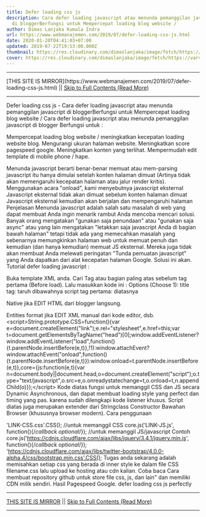 ```yaml
---
title: Defer loading css js
description: Cara defer loading javascript atau menunda pemanggilan javascript
  di bloggerBerfungsi untuk Mempercepat loading blog website /
author: Dimas Lanjaka Kumala Indra
url: https://www.webmanajemen.com/2019/07/defer-loading-css-js.html
date: 2020-01-20T04:41:03+07:00
updated: 2019-07-22T19:53:00.000Z
thumbnail: https://res.cloudinary.com/dimaslanjaka/image/fetch/https://varvy.com/pagespeed/images/defer-js-block-c.png
cover: https://res.cloudinary.com/dimaslanjaka/image/fetch/https://varvy.com/pagespeed/images/defer-js-block-c.png
---
```


<hr/> [THIS SITE IS MIRROR](https://www.webmanajemen.com/2019/07/defer-loading-css-js.html) || <a href="https://www.webmanajemen.com/2019/07/defer-loading-css-js.html" rel="follow" class="button" id="read-more">Skip to Full Contents (Read More)</a> <hr/> Defer loading css js - Cara defer loading javascript atau menunda pemanggilan javascript di bloggerBerfungsi untuk Mempercepat loading blog website / Cara defer loading javascript atau menunda pemanggilan javascript di blogger
Berfungsi untuk :

Mempercepat loading blog website / meningkatkan kecepatan loading website blog.
Mengurangi ukuran halaman website.
Meningkatkan score pagespeed google.
Meningkatkan konten yang terlihat.
Mempermudah edit template di mobile phone / hape.

Menunda javascript berarti benar-benar memuat atau mem-parsing javascript itu hanya dimulai setelah konten halaman dimuat (Artinya tidak akan memengaruhi kecepatan halaman atau jalur render kritis). 
Menggunakan acara "onload", kami menyebutnya javascript eksternal Javascript eksternal tidak akan dimuat sebelum konten halaman dimuat Javascript eksternal kemudian akan berjalan dan mempengaruhi halaman 
Penjelasan
Menunda javascript adalah salah satu masalah di web yang dapat membuat Anda ingin menarik rambut Anda mencoba mencari solusi. 
Banyak orang mengatakan "gunakan saja penundaan" atau "gunakan saja async" atau yang lain mengatakan "letakkan saja javascript Anda di bagian bawah halaman" tetapi tidak ada yang memecahkan masalah yang sebenarnya memungkinkan halaman web untuk memuat penuh dan kemudian (dan hanya kemudian) memuat JS eksternal. Mereka juga tidak akan membuat Anda melewati peringatan "Tunda pemuatan javascript" yang Anda dapatkan dari alat kecepatan halaman Google. Solusi ini akan. 
Tutorial defer loading javascript :

Buka template XML anda.
Cari Tag <title></title> atau bagian paling atas sebelum tag <script></script> pertama (Before load).
Lalu masukkan kode ini : 
Options (Choose 1): 
title tag: taruh dibawahnya
script tag pertama: diatasnya



Native jika EDIT HTML dari blogger langsung.

<script>String.prototype.CSS=function(){var e=document.createElement("link");e.rel="stylesheet",e.href=this;var t=document.getElementsByTagName("head")[0];window.addEventListener?window.addEventListener("load",function(){t.parentNode.insertBefore(e,t)},!1):window.attachEvent?window.attachEvent("onload",function(){t.parentNode.insertBefore(e,t)}):window.onload=t.parentNode.insertBefore(e,t)},core={js:function(e,t){var n=document.body||document.head,o=document.createElement("script");o.type="text/javascript",o.src=e,o.onreadystatechange=t,o.onload=t,n.appendChild(o)}};</script>

Entities format jika EDIT XML manual dari kode editor, dsb.
&lt;script&gt;String.prototype.CSS=function(){var e=document.createElement(&quot;link&quot;);e.rel=&quot;stylesheet&quot;,e.href=this;var t=document.getElementsByTagName(&quot;head&quot;)[0];window.addEventListener?window.addEventListener(&quot;load&quot;,function(){t.parentNode.insertBefore(e,t)},!1):window.attachEvent?window.attachEvent(&quot;onload&quot;,function(){t.parentNode.insertBefore(e,t)}):window.onload=t.parentNode.insertBefore(e,t)},core={js:function(e,t){var n=document.body||document.head,o=document.createElement(&quot;script&quot;);o.type=&quot;text/javascript&quot;,o.src=e,o.onreadystatechange=t,o.onload=t,n.appendChild(o)}};&lt;/script&gt;
Kode diatas fungsi untuk memanggil CSS dan JS secara Dynamic Asynchronous, dan dapat membuat loading style yang perfect dan timing yang pas. karena sudah dilengkapi kode listener khusus. 
 Script diatas juga merupakan extender dari Stringclass Constructor Bawahan Browser (khususnya browser modern).
 Cara penggunaan

'LINK-CSS.css'.CSS(); //untuk memanggil CSS
core.js('LINK-JS.js', function(){/*callback optional*/}); //untuk memanggil JS/javascript
Contoh
core.js('https://cdnjs.cloudflare.com/ajax/libs/jquery/3.4.1/jquery.min.js', function(){/*callback optional*/});
'https://cdnjs.cloudflare.com/ajax/libs/twitter-bootstrap/4.0.0-alpha.4/css/bootstrap.min.css'.CSS();
Tugas anda sekarang adalah memisahkan setiap css yang berada di inner style ke dalam file CSS filename.css lalu upload ke hosting atau cdn kalian. Coba baca Cara membuat repository github untuk store file css, js, dan lain" dan memiliki CDN milik sendiri.
Hasil
     Pagespeed Google. 
defer loading css js perfectly <hr/> [THIS SITE IS MIRROR](https://www.webmanajemen.com/2019/07/defer-loading-css-js.html) || <a href="https://www.webmanajemen.com/2019/07/defer-loading-css-js.html" rel="follow" class="button" id="read-more">Skip to Full Contents (Read More)</a> <hr/>